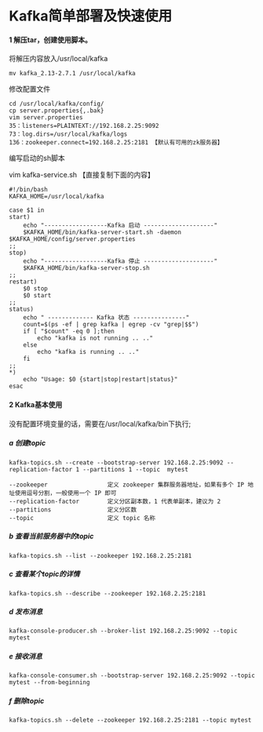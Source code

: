 # Kafka简单部署及快速使用

#### 1 解压tar，创建使用脚本。

将解压内容放入/usr/local/kafka

```
mv kafka_2.13-2.7.1 /usr/local/kafka
```

修改配置文件

```
cd /usr/local/kafka/config/
cp server.properties{,.bak}
vim server.properties
35：listeners=PLAINTEXT://192.168.2.25:9092
73：log.dirs=/usr/local/kafka/logs
136：zookeeper.connect=192.168.2.25:2181 【默认有可用的zk服务器】
```

编写启动的sh脚本

vim kafka-service.sh 【直接复制下面的内容】

```
#!/bin/bash
KAFKA_HOME=/usr/local/kafka

case $1 in
start)
	echo "------------------Kafka 启动 --------------------"
	$KAFKA_HOME/bin/kafka-server-start.sh -daemon $KAFKA_HOME/config/server.properties
;;
stop)
	echo "------------------Kafka 停止 --------------------"
	$KAFKA_HOME/bin/kafka-server-stop.sh
;;
restart)
	$0 stop
	$0 start
;;
status)
	echo " ------------- Kafka 状态 ---------------"
	count=$(ps -ef | grep kafka | egrep -cv "grep|$$")
	if [ "$count" -eq 0 ];then
		echo "kafka is not running .. .."
	else
		echo "kafka is running .. .."
	fi
;;
*)
	echo "Usage: $0 {start|stop|restart|status}"
esac

```



#### 2  Kafka基本使用

没有配置环境变量的话，需要在/usr/local/kafka/bin下执行;

##### a 创建topic

```
kafka-topics.sh --create --bootstrap-server 192.168.2.25:9092 --replication-factor 1 --partitions 1 --topic  mytest

--zookeeper					定义 zookeeper 集群服务器地址，如果有多个 IP 地址使用逗号分割，一般使用一个 IP 即可
--replication-factor		定义分区副本数，1 代表单副本，建议为 2 
--partitions				定义分区数 
--topic						定义 topic 名称

```

##### b 查看当前服务器中的topic

```
kafka-topics.sh --list --zookeeper 192.168.2.25:2181
```

##### c 查看某个topic的详情

```
kafka-topics.sh --describe --zookeeper 192.168.2.25:2181
```

##### d 发布消息

```
kafka-console-producer.sh --broker-list 192.168.2.25:9092 --topic mytest
```

##### e 接收消息

```
kafka-console-consumer.sh --bootstrap-server 192.168.2.25:9092 --topic mytest --from-beginning
```

##### f 删除topic

```
kafka-topics.sh --delete --zookeeper 192.168.2.25:2181 --topic mytest
```

